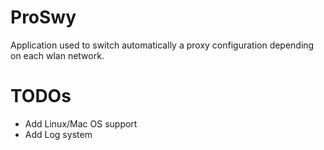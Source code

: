 # ProSwy
Application used to switch automatically a proxy configuration depending on each wlan network.

# TODOs
- Add Linux/Mac OS support
- Add Log system
